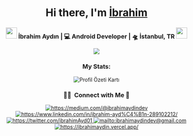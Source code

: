 <div align="center">
   <h1>Hi there, I'm <a href="https://ibrahimaydin.vercel.app">İbrahim</a></h1>
</div>

<div align="center">
   <h3>
   <img src="https://media.giphy.com/media/WUlplcMpOCEmTGBtBW/giphy.gif" width="30">  
   İbrahim Aydın | 💻 Android Developer | 🛸 İstanbul, TR  <img src="https://media.giphy.com/media/WUlplcMpOCEmTGBtBW/giphy.gif" width="30">
   </h3>
   <div>
   <img src="https://wakatime.com/badge/user/477106b8-7784-438a-b1c9-bb2cc4fc052e.svg" />
   </div>
   <h3 align="center">My Stats:</h3>
   <div align="center">
      <img src="http://github-profile-summary-cards.vercel.app/api/cards/profile-details?username=ibrahimaydindev&theme=ayu_mirage" alt="Profil Özeti Kartı">
   </div>
   
   ### 🤝🏻 &nbsp;Connect with Me 🤝

   <a href="https://medium.com/@ibrahimaydindev" target="_blank">
      <img src="https://img.shields.io/badge/%20-medium-black" alt="https://medium.com/@ibrahimaydindev">
   </a>
   <a href="https://www.linkedin.com/in/ibrahim-ayd%C4%B1n-289102212/" target="_blank">
      <img src="https://img.shields.io/badge/%20-linkedin-0072b1" alt="https://www.linkedin.com/in/ibrahim-ayd%C4%B1n-289102212/">
   </a>
   <a href="https://twitter.com/İbrahimAyd01" target="_blank">
      <img src="https://img.shields.io/badge/%20-twitter-%231DA1F2" alt="https://twitter.com/ibrahimAyd01">
   </a>
   <a href="mailto:ibrahimaydindev@gmail.com" target="_blank">
      <img src="https://img.shields.io/badge/%20-gmail-B23121" alt="mailto:ibrahimaydindev@gmail.com">
   </a>
   <a href="https://ibrahimaydin.vercel.app" target="_blank">
      <img src="https://img.shields.io/badge/-Website-orange" alt="https://ibrahimaydin.vercel.app/">
   </a>
</div>
